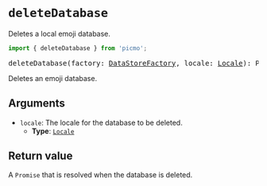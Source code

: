 # `deleteDatabase`

Deletes a local emoji database.

```javascript
import { deleteDatabase } from 'picmo';
```

<pre>
deleteDatabase(factory: <a href="../types/DataStoreFactory">DataStoreFactory</a>, locale: <a href="https://emojibase.dev/api/emojibase#Locale">Locale</a>): Promise&lt;void&gt;
</pre>

Deletes an emoji database.

## Arguments

- `locale`: The locale for the database to be deleted.
  - **Type**: [`Locale`](https://emojibase.dev/api/emojibase#Locale)

## Return value

A `Promise` that is resolved when the database is deleted.
